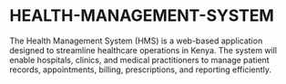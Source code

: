 # HEALTH-MANAGEMENT-SYSTEM
The Health Management System (HMS) is a web-based application designed to streamline healthcare operations in Kenya. The system will enable hospitals, clinics, and medical practitioners to manage patient records, appointments, billing, prescriptions, and reporting efficiently.
